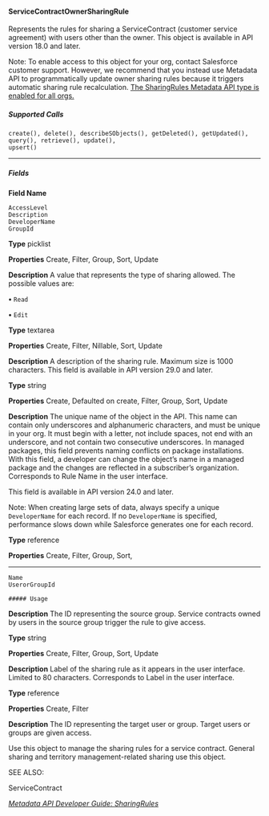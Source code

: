 #### ServiceContractOwnerSharingRule

Represents the rules for sharing a ServiceContract (customer service agreement) with users other than the owner. This object is available
in API version 18.0 and later.

Note: To enable access to this object for your org, contact Salesforce customer support. However, we recommend that you
instead use Metadata API to programmatically update owner sharing rules because it triggers automatic sharing rule recalculation.
[The SharingRules Metadata API type is enabled for all orgs.](https://developer.salesforce.com/docs/atlas.en-us.254.0.api_meta.meta/api_meta/meta_sharingrules.htm)

##### Supported Calls
```
create(), delete(), describeSObjects(), getDeleted(), getUpdated(), query(), retrieve(), update(),
upsert()

```

-----

##### Fields

**Field Name**
```
AccessLevel
Description
DeveloperName
GroupId

```

**Type**
picklist

**Properties**
Create, Filter, Group, Sort, Update

**Description**
A value that represents the type of sharing allowed. The possible values are:

**•** `Read`

**•** `Edit`

**Type**
textarea

**Properties**
Create, Filter, Nillable, Sort, Update

**Description**
A description of the sharing rule. Maximum size is 1000 characters. This field is available
in API version 29.0 and later.

**Type**
string

**Properties**
Create, Defaulted on create, Filter, Group, Sort, Update

**Description**
The unique name of the object in the API. This name can contain only underscores
and alphanumeric characters, and must be unique in your org. It must begin with a
letter, not include spaces, not end with an underscore, and not contain two
consecutive underscores. In managed packages, this field prevents naming conflicts
on package installations. With this field, a developer can change the object’s name
in a managed package and the changes are reflected in a subscriber’s organization.
Corresponds to Rule Name in the user interface.

This field is available in API version 24.0 and later.

Note: When creating large sets of data, always specify a unique
`DeveloperName` for each record. If no `DeveloperName` is specified,
performance slows down while Salesforce generates one for each record.

**Type**
reference

**Properties**
Create, Filter, Group, Sort,


-----

```
Name
UserorGroupId

##### Usage

```

**Description**
The ID representing the source group. Service contracts owned by users in the source
group trigger the rule to give access.

**Type**
string

**Properties**
Create, Filter, Group, Sort, Update

**Description**
Label of the sharing rule as it appears in the user interface. Limited to 80 characters.
Corresponds to Label in the user interface.

**Type**
reference

**Properties**
Create, Filter

**Description**
The ID representing the target user or group. Target users or groups are given access.


Use this object to manage the sharing rules for a service contract. General sharing and territory management-related sharing use this
object.

SEE ALSO:

ServiceContract

_[Metadata API Developer Guide: SharingRules](https://developer.salesforce.com/docs/atlas.en-us.254.0.api_meta.meta/api_meta/meta_sharingrules.htm)_
